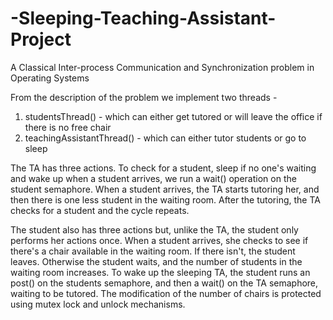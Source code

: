 # -Sleeping-Teaching-Assistant-Project
A Classical Inter-process Communication and Synchronization problem in Operating Systems


From the description of the problem we implement two threads -
 
1. studentsThread() - which can either get tutored or will leave the office if there is no free chair
2. teachingAssistantThread() - which can either tutor students or go to sleep

The TA has three actions. To check for a student, sleep if no one's waiting and wake up when a student arrives, we run a wait() operation on the student semaphore. When a student arrives, the TA starts tutoring her, and then there is one less student in the waiting room. After the tutoring, the TA checks for a student and the cycle repeats.

The student also has three actions but, unlike the TA, the student only performs her actions once.
When a student arrives, she checks to see if there's a chair available in the waiting room. If there isn't, the student leaves. Otherwise the student waits, and the number of students in the waiting room increases. To wake up the sleeping TA, the student runs an post() on the students semaphore, and then a wait() on the TA semaphore, waiting to be tutored.
The modification of the number of chairs is protected using mutex lock and unlock mechanisms.
